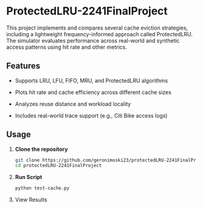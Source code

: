 # ProtectedLRU-2241FinalProject

This project implements and compares several cache eviction strategies, including a lightweight frequency-informed approach called ProtectedLRU. The simulator evaluates performance across real-world and synthetic access patterns using hit rate and other metrics.

## Features
- Supports LRU, LFU, FIFO, MRU, and ProtectedLRU algorithms

- Plots hit rate and cache efficiency across different cache sizes

- Analyzes reuse distance and workload locality

- Includes real-world trace support (e.g., Citi Bike access logs)

## Usage
1. **Clone the repository**
   ```bash
   git clone https://github.com/geronimoski23/protectedLRU-2241FinalProject.git
   cd protectedLRU-2241FinalProject
2. **Run Script**
   ```bash
   python test-cache.py
3. View Results
